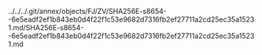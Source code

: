 ../../../.git/annex/objects/FJ/ZV/SHA256E-s8654--6e5eadf2ef1b843eb0d4f22f1c53e9682d7316fb2ef27711a2cd25ec35a15231.md/SHA256E-s8654--6e5eadf2ef1b843eb0d4f22f1c53e9682d7316fb2ef27711a2cd25ec35a15231.md